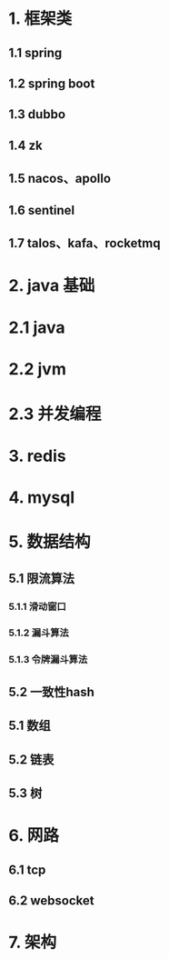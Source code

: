 # 1. 框架类
## 1.1 spring
## 1.2 spring boot
## 1.3 dubbo
## 1.4 zk
## 1.5 nacos、apollo
## 1.6 sentinel
## 1.7 talos、kafa、rocketmq

# 2. java 基础
# 2.1 java 
# 2.2 jvm
# 2.3 并发编程

# 3. redis

# 4. mysql

# 5. 数据结构
## 5.1 限流算法
### 5.1.1 滑动窗口
### 5.1.2 漏斗算法
### 5.1.3 令牌漏斗算法
## 5.2 一致性hash

## 5.1 数组
## 5.2 链表
## 5.3 树

# 6. 网路
## 6.1 tcp
## 6.2 websocket

# 7. 架构
